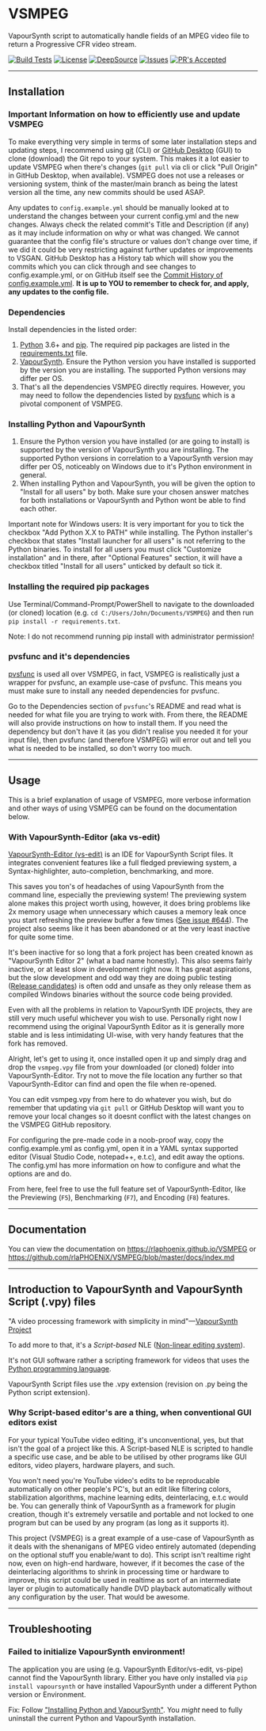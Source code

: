 # VSMPEG

VapourSynth script to automatically handle fields of an MPEG video file to return a Progressive CFR video stream.

[![Build Tests](https://img.shields.io/github/workflow/status/rlaPHOENiX/VSMPEG/Version%20test?label=Python%203.5%2B%20builds)](https://github.com/rlaPHOENiX/VSMPEG/actions?query=workflow%3A%22Version+test%22)
[![License](https://img.shields.io/github/license/rlaPHOENiX/VSMPEG?style=flat)](https://github.com/rlaPHOENiX/VSMPEG/blob/master/LICENSE)
[![DeepSource](https://deepsource.io/gh/rlaPHOENiX/VSMPEG.svg/?label=active+issues&show_trend=true)](https://deepsource.io/gh/rlaPHOENiX/VSMPEG/?ref=repository-badge)
[![Issues](https://img.shields.io/github/issues/rlaPHOENiX/VSMPEG?style=flat)](https://github.com/rlaPHOENiX/VSMPEG/issues)
[![PR's Accepted](https://img.shields.io/badge/PRs-welcome-brightgreen.svg?style=flat)](https://makeapullrequest.com)

* * *

## Installation

### Important Information on how to efficiently use and update VSMPEG

To make everything very simple in terms of some later installation steps and updating steps, I recommend using [git](https://git-scm.com) (CLI) or [GitHub Desktop](https://desktop.github.com) (GUI) to clone (download) the Git repo to your system. This makes it a lot easier to update VSMPEG when there's changes (`git pull` via cli or click "Pull Origin" in GitHub Desktop, when available). VSMPEG does not use a releases or versioning system, think of the master/main branch as being the latest version all the time, any new commits should be used ASAP.

Any updates to `config.example.yml` should be manually looked at to understand the changes between your current config.yml and the new changes. Always check the related commit's Title and Description (if any) as it may include information on why or what was changed. We cannot guarantee that the config file's structure or values don't change over time, if we did it could be very restricting against further updates or improvements to VSGAN. GitHub Desktop has a History tab which will show you the commits which you can click through and see changes to config.example.yml, or on GitHub itself see the [Commit History of config.example.yml](https://github.com/rlaPHOENiX/VSMPEG/commits/master/config.example.yml). **It is up to YOU to remember to check for, and apply, any updates to the config file.**

### Dependencies

Install dependencies in the listed order:

1.  [Python](https://python.org) 3.6+ and [pip](https://pip.pypa.io/en/stable/installing). The required pip packages are listed in the [requirements.txt](https://github.com/rlaPHOENiX/VSMPEG/blob/master/requirements.txt) file.
2.  [VapourSynth](https://vapoursynth.com). Ensure the Python version you have installed is supported by the version you are installing. The supported Python versions may differ per OS.
3.  That's all the dependencies VSMPEG directly requires. However, you may need to follow the dependencies listed by [pvsfunc](https://github.com/rlaPHOENiX/pvsfunc#dependencies) which is a pivotal component of VSMPEG.

### Installing Python and VapourSynth

1.  Ensure the Python version you have installed (or are going to install) is supported by the version of VapourSynth you are installing. The supported Python versions in correlation to a VapourSynth version may differ per OS, noticeably on Windows due to it's Python environment in general.
2.  When installing Python and VapourSynth, you will be given the option to "Install for all users" by both. Make sure your chosen answer matches for both installations or VapourSynth and Python wont be able to find each other.

Important note for Windows users: It is very important for you to tick the checkbox "Add Python X.X to PATH" while installing. The Python installer's checkbox that states "Install launcher for all users" is not referring to the Python binaries. To install for all users you must click "Customize installation" and in there, after "Optional Features" section, it will have a checkbox titled "Install for all users" unticked by default so tick it.

### Installing the required pip packages

Use Terminal/Command-Prompt/PowerShell to navigate to the downloaded (or cloned) location (e.g. `cd C:/Users/John/Documents/VSMPEG`) and then run `pip install -r requirements.txt`.

Note: I do not recommend running pip install with administrator permission!

### pvsfunc and it's dependencies

[pvsfunc](https://github.com/rlaPHOENiX/pvsfunc#dependencies) is used all over VSMPEG, in fact, VSMPEG is realistically just a wrapper for pvsfunc, an example use-case of pvsfunc. This means you must make sure to install any needed dependencies for pvsfunc.

Go to the Dependencies section of `pvsfunc`'s README and read what is needed for what file you are trying to work with. From there, the README will also provide instructions on how to install them. If you need the dependency but don't have it (as you didn't realise you needed it for your input file), then pvsfunc (and therefore VSMPEG) will error out and tell you what is needed to be installed, so don't worry too much.

* * *

## Usage

This is a brief explanation of usage of VSMPEG, more verbose information and other ways of using VSMPEG can be found on the documentation below.

### With VapourSynth-Editor (aka vs-edit)

[VapourSynth-Editor (vs-edit)](https://forum.doom9.org/showthread.php?t=170965) is an IDE for VapourSynth Script files. It integrates convenient features like a full fledged previewing system, a Syntax-highlighter, auto-completion, benchmarking, and more.

This saves you ton's of headaches of using VapourSynth from the command line, especially the previewing system! The previewing system alone makes this project worth using, however, it does bring problems like 2x memory usage when unnecessary which causes a memory leak once you start refreshing the preview buffer a few times ([See issue #644](https://github.com/vapoursynth/vapoursynth/issues/644)). The project also seems like it has been abandoned or at the very least inactive for quite some time.

It's been inactive for so long that a fork project has been created known as "VapourSynth Editor 2" (what a bad name honestly). This also seems fairly inactive, or at least slow in development right now. It has great aspirations, but the slow development and odd way they are doing public testing ([Release candidates](https://en.wikipedia.org/wiki/Software_release_life_cycle#Release_candidate)) is often odd and unsafe as they only release them as compiled Windows binaries without the source code being provided.

Even with all the problems in relation to VapourSynth IDE projects, they are still very much useful whichever you wish to use. Personally right now I recommend using the original VapourSynth Editor as it is generally more stable and is less intimidating UI-wise, with very handy features that the fork has removed.

Alright, let's get to using it, once installed open it up and simply drag and drop the `vsmpeg.vpy` file from your downloaded (or cloned) folder into VapourSynth-Editor. Try not to move the file location any further so that VapourSynth-Editor can find and open the file when re-opened.

You can edit vsmpeg.vpy from here to do whatever you wish, but do remember that updating via `git pull` or GitHub Desktop will want you to remove your local changes so it doesnt conflict with the latest changes on the VSMPEG GitHub repository.

For configuring the pre-made code in a noob-proof way, copy the config.example.yml as config.yml, open it in a YAML syntax supported editor (Visual Studio Code, notepad++, e.t.c), and edit away the options. The config.yml has more information on how to configure and what the options are and do.

From here, feel free to use the full feature set of VapourSynth-Editor, like the Previewing (`F5`), Benchmarking (`F7`), and Encoding (`F8`) features.

* * *

## Documentation

You can view the documentation on <https://rlaphoenix.github.io/VSMPEG> or <https://github.com/rlaPHOENiX/VSMPEG/blob/master/docs/index.md>

* * *

## Introduction to VapourSynth and VapourSynth Script (.vpy) files

"A video processing framework with simplicity in mind"—[VapourSynth Project](https://github.com/vapoursynth/vapoursynth)

To add more to that, it's a _Script-based_ NLE ([Non-linear editing system](https://wikipedia.org/wiki/Non-linear_editing_system)).

It's not GUI software rather a scripting framework for videos that uses the [Python programming language](https://wikipedia.org/wiki/Python_(programming_language)).

VapourSynth Script files use the .vpy extension (revision on .py being the Python script extension).

### Why Script-based editor's are a thing, when conventional GUI editors exist

For your typical YouTube video editing, it's unconventional, yes, but that isn't the goal of a project like this. A Script-based NLE is scripted to handle a specific use case, and be able to be utilised by other programs like GUI editors, video players, hardware players, and such.

You won't need you're YouTube video's edits to be reproducable automatically on other people's PC's, but an edit like filtering colors, stabilization algorithms, machine learning edits, deinterlacing, e.t.c would be. You can generally think of VapourSynth as a framework for plugin creation, though it's extremely versatile and portable and not locked to one program but can be used by any program (as long as it supports it).

This project (VSMPEG) is a great example of a use-case of VapourSynth as it deals with the shenanigans of MPEG video entirely automated (depending on the optional stuff you enable/want to do). This script isn't realtime right now, even on high-end hardware, however, if it becomes the case of the deinterlacing algorithms to shrink in processing time or hardware to improve, this script could be used in realtime as sort of an intermediate layer or plugin to automatically handle DVD playback automatically without any configuration by the user. That would be awesome.

* * *

## Troubleshooting

### Failed to initialize VapourSynth environment!

The application you are using (e.g. VapourSynth Editor/vs-edit, vs-pipe) cannot find the VapourSynth library. Either you have only installed via `pip install vapoursynth` or have installed VapourSynth under a different Python version or Environment.

Fix: Follow ["Installing Python and VapourSynth"](#installing-python-and-vapoursynth). You _might_ need to fully uninstall the current Python and VapourSynth installation.
